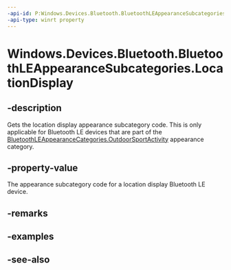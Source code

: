 ```yaml
---
-api-id: P:Windows.Devices.Bluetooth.BluetoothLEAppearanceSubcategories.LocationDisplay
-api-type: winrt property
---
```


<!-- Property syntax
public ushort LocationDisplay { get; }
-->

# Windows.Devices.Bluetooth.BluetoothLEAppearanceSubcategories.LocationDisplay

## -description
Gets the location display appearance subcategory code. This is only applicable for Bluetooth LE devices that are part of the [BluetoothLEAppearanceCategories.OutdoorSportActivity](bluetoothleappearancecategories_outdoorsportactivity.md) appearance category.

## -property-value
The appearance subcategory code for a location display Bluetooth LE device.

## -remarks

## -examples

## -see-also
